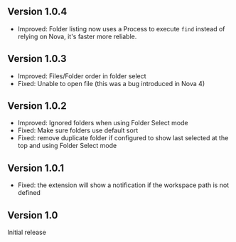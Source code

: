 ## Version 1.0.4

-   Improved: Folder listing now uses a Process to execute `find` instead of relying on Nova, it's faster more reliable.

## Version 1.0.3

-   Improved: Files/Folder order in folder select
-   Fixed: Unable to open file (this was a bug introduced in Nova 4)

## Version 1.0.2

-   Improved: Ignored folders when using Folder Select mode
-   Fixed: Make sure folders use default sort
-   Fixed: remove duplicate folder if configured to show last selected at the top and using Folder Select mode

## Version 1.0.1

-   Fixed: the extension will show a notification if the workspace path is not defined

## Version 1.0

Initial release
